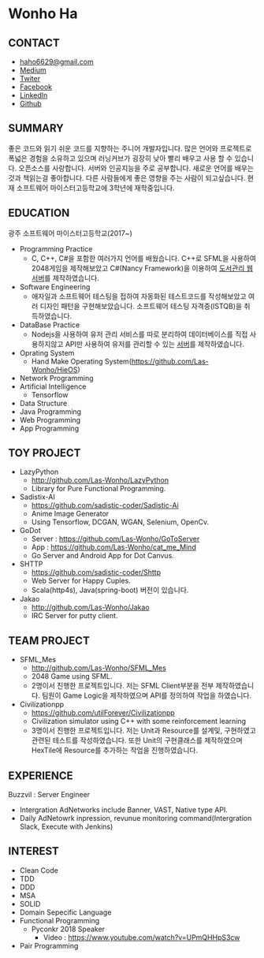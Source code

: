 # Wonho Ha

## CONTACT

- haho6629@gmail.com
- [Medium](https://medium.com/@haho6629)
- [Twiter](https://twitter.com/LasWonho)
- [Facebook](https://www.facebook.com/wonho.ha.1466)
- [LinkedIn](https://www.linkedin.com/in/wonho-h-a8a70913b/)
- [Github](https://github.com/Las-Wonho)

## SUMMARY

좋은 코드와 읽기 쉬운 코드를 지향하는 주니어 개발자입니다. 많은 언어와 프로젝트로 폭넓은 경험을 소유하고 있으며 러닝커브가 굉장히 낮아 빨리 배우고 사용 할 수 있습니다. 오픈소스를 사랑합니다. 서버와 인공지능을 주로 공부합니다. 새로운 언어를 배우는것과 책읽는걸 좋아합니다. 다른 사람들에게 좋은 영향을 주는 사람이 되고싶습니다.  현재 소프트웨어 마이스터고등학교에 3학년에 재학중입니다.

## EDUCATION

광주 소프트웨어 마이스터고등학교(2017~)

- Programming Practice
  - C, C++, C#을 포함한 여러가지 언어를 배웠습니다. C++로 SFML을 사용하여 2048게임을 제작해보았고 C#(Nancy Framework)을 이용하여 [도서관리 웹 서버](https://github.com/Las-Wonho/ANancy)를 제작하였습니다.
- Software Engineering
  - 애자일과 소프트웨어 테스팅을 접하여 자동화된 테스트코드를 작성해보았고 여러 디자인 패턴을 구현해보았습니다. 소프트웨어 테스팅 자격증(ISTQB)을 취득하였습니다.
- DataBase Practice
  - Nodejs을 사용하여 유저 관리 서비스를 따로 분리하여 데이터베이스를 직접 사용하지않고 API만 사용하여 유저를 관리할 수 있는 [서버](https://github.com/Las-Wonho/LILA)를 제작하였습니다.
- Oprating System
  - Hand Make Operating System(https://github.com/Las-Wonho/HieOS)
- Network Programming
- Artificial Intelligence
  - Tensorflow
- Data Structure
- Java Programming
- Web Programming
- App Programming

## TOY PROJECT

- LazyPython
  - http://github.com/Las-Wonho/LazyPython
  - Library for Pure Functional Programming.
- Sadistix-AI
  - https://github.com/sadistic-coder/Sadistic-Ai
  - Anime Image Generator
  - Using Tensorflow, DCGAN, WGAN, Selenium, OpenCv.
- GoDot
  - Server : https://github.com/Las-Wonho/GoToServer
  - App : https://github.com/Las-Wonho/cat_me_Mind
  - Go Server and Android App for Dot Canvus.
- SHTTP
  - https://github.com/sadistic-coder/Shttp
  - Web Server for Happy Cuples.
  - Scala(http4s), Java(spring-boot) 버전이 있습니다.
- Jakao
  - http://github.com/Las-Wonho/Jakao
  - IRC Server for putty client.

## TEAM PROJECT

- SFML_Mes
  - http://github.com/Las-Wonho/SFML_Mes
  - 2048 Game using SFML.
  - 2명이서 진행한 프로젝트입니다. 저는 SFML Client부분을 전부 제작하였습니다. 팀원이 Game Logic을 제작하였으며 API를 정의하여 작업을 하였습니다.
- Civilizationpp
  - https://github.com/utilForever/Civilizationpp
  - Civilization simulator using C++ with some reinforcement learning
  - 3명이서 진행한 프로젝트입니다. 저는 Unit과 Resource를 설계및, 구현하였고 관련된 테스트를 작성하였습니다. 또한 Unit의 구현클래스를 제작하였으며 HexTile에 Resource를 추가하는 작업을 진행하였습니다.

## EXPERIENCE

Buzzvil : Server Engineer

- Intergration AdNetworks include Banner, VAST, Native type API.
- Daily AdNetowrk inpression, revunue monitoring command(Intergration Slack, Execute with Jenkins)

## INTEREST

- Clean Code
- TDD
- DDD
- MSA
- SOLID
- Domain Sepecific Language
- Functional Programming
  - Pyconkr 2018 Speaker
    - Video : https://www.youtube.com/watch?v=UPmQHHpS3cw
- Pair Programming
